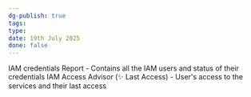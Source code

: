 ```yaml
---
dg-publish: true
tags: 
type: 
date: 19th July 2025
done: false
---
```


IAM credentials Report - Contains all the IAM users and status of their credentials
IAM Access Advisor (✨ Last Access) - User's access to the services and their last access

